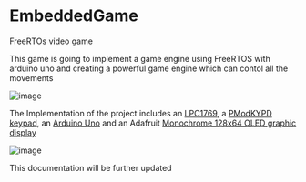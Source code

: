 # EmbeddedGame
FreeRTOs video game 


This game is going to implement a game engine using FreeRTOS with arduino uno and creating a powerful game engine which can contol all the movements 


![image](https://user-images.githubusercontent.com/25968721/69000957-d6d28100-08a4-11ea-8868-0c40c0d90aa6.png)


The Implementation of the project includes an [LPC1769](https://www.nxp.com/design/microcontrollers-developer-resources/lpc-microcontroller-utilities/lpcxpresso-board-for-lpc1769-with-cmsis-dap-probe:OM13085), 
a [PModKYPD keypad](https://reference.digilentinc.com/reference/pmod/pmodkypd/start), an [Arduino Uno](https://store.arduino.cc/usa/arduino-uno-rev3) and an Adafruit [Monochrome 128x64 OLED graphic display](https://www.adafruit.com/product/938)


![image](https://user-images.githubusercontent.com/25968721/69020426-6b5ee100-0982-11ea-8965-0ffb3c7a3e35.png)

This documentation will be further updated


